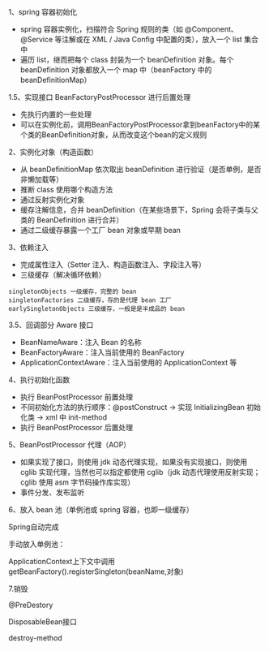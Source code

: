 
1、spring 容器初始化

- spring 容器实例化，扫描符合 Spring 规则的类（如 @Component、@Service 等注解或在 XML / Java Config 中配置的类），放入一个 list 集合中
- 遍历 list，继而把每个 class 封装为一个 beanDefinition 对象。每个 beanDefinition 对象都放入一个 map 中（beanFactory 中的 beanDefinitionMap）

1.5、实现接口 BeanFactoryPostProcessor 进行后置处理

- 先执行内置的一些处理
- 可以在实例化前，调用BeanFactoryPostProcessor拿到beanFactory中的某个类的BeanDefinition对象，从而改变这个bean的定义规则

2、实例化对象（构造函数）

- 从 beanDefinitionMap 依次取出 beanDefinition 进行验证（是否单例，是否非懒加载等）
- 推断 class 使用哪个构造方法
- 通过反射实例化对象
- 缓存注解信息，合并 beanDefinition（在某些场景下，Spring 会将子类与父类的 BeanDefinition 进行合并）
- 通过二级缓存暴露一个工厂 bean 对象或早期 bean

3、依赖注入

- 完成属性注入（Setter 注入、构造函数注入、字段注入等）
- 三级缓存（解决循环依赖）

```
singletonObjects 一级缓存，完整的 bean
singletonFactories 二级缓存，存的是代理 bean 工厂
earlySingletonObjects 三级缓存，一般是是半成品的 bean
```

3.5、回调部分 Aware 接口

- BeanNameAware：注入 Bean 的名称
- BeanFactoryAware：注入当前使用的 BeanFactory
- ApplicationContextAware：注入当前使用的 ApplicationContext 等

4、执行初始化函数

- 执行 BeanPostProcessor 前置处理
- 不同初始化方法的执行顺序：@postConstruct -> 实现 InitializingBean 初始化类 -> xml 中 init-method
- 执行 BeanPostProcessor 后置处理

5、BeanPostProcessor 代理（AOP）

- 如果实现了接口，则使用 jdk 动态代理实现，如果没有实现接口，则使用 cglib 实现代理，当然也可以指定都使用 cglib（jdk 动态代理使用反射实现；cglib 使用 asm 字节码操作库实现）
- 事件分发、发布监听

6、放入 bean 池（单例池或 spring 容器，也即一级缓存）

Spring自动完成

手动放入单例池：

ApplicationContext上下文中调用getBeanFactory().registerSingleton(beanName,对象)

7.销毁

@PreDestory

DisposableBean接口

destroy-method